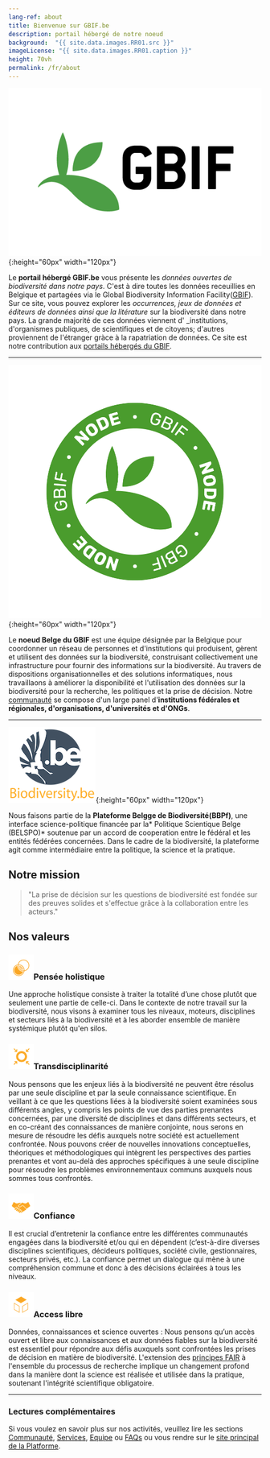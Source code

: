 ```yaml
---
lang-ref: about
title: Bienvenue sur GBIF.be
description: portail hébergé de notre noeud
background:  "{{ site.data.images.RR01.src }}"
imageLicense: "{{ site.data.images.RR01.caption }}"
height: 70vh
permalink: /fr/about
---
```


![GBIF](/assets/images/logos/GBIF-2015.png){:height="60px" width="120px"}

Le **portail hébergé GBIF.be** vous présente les _données ouvertes de biodiversité dans notre pays_. C'est à dire toutes les données receuillies en Belgique et partagées via le Global Biodiversity Information Facility([GBIF](https://www.gbif.org/fr)).
Sur ce site, vous pouvez explorer les _occurrences, jeux de données et éditeurs de données ainsi que la litérature_ sur la biodiversité dans notre pays.
La grande majorité de ces données viennent d' \_institutions, d'organismes publiques, de scientifiques et de citoyens; d'autres proviennent de l'étranger gràce à la rapatriation de données. Ce site est notre contribution aux [portails hébergés du GBIF](https://www.gbif.org/fr/hosted-portals).

---

![Noeud GBIF](/assets/images/logos/node-green.png){:height="60px" width="120px"}

Le **noeud Belge du GBIF** est une équipe désignée par la Belgique pour coordonner un réseau de personnes et d'institutions qui produisent, gèrent et utilisent des données sur la biodiversité, construisant collectivement une infrastructure pour fournir des informations sur la biodiversité. Au travers de dispositions organisationnelles et des solutions informatiques, nous travaillaons à améliorer la disponibilité et l'utilisation des données sur la biodiversité pour la recherche, les politiques et la prise de décision. Notre [communauté](/fr/community) se compose d'un large panel d'**institutions fédérales et régionales, d'organisations, d'universités et d'ONGs**.

---

![BBPf](/assets/images/logos/logoBBPf.png){:height="60px" width="120px"}

Nous faisons partie de la **Plateforme Belgge de Biodiversité(BBPf)**, une interface science-politique financée par la* Politique Scientique Belge (BELSPO)* soutenue par un accord de cooperation entre le fédéral et les entités fédérées concernées. Dans le cadre de la biodiversité, la plateforme agit comme intermédiaire entre la politique, la science et la pratique.

## Notre mission

> "La prise de décision sur les questions de biodiversité est fondée sur des preuves solides et s'effectue grâce à la collaboration entre les acteurs."

## Nos valeurs

### ![Holistic thinking](/assets/images/icons/valueHolistic.png)Pensée holistique

Une approche holistique consiste à traiter la totalité d’une chose plutôt que seulement une partie de celle-ci. Dans le contexte de notre travail sur la biodiversité, nous visons à examiner tous les niveaux, moteurs, disciplines et secteurs liés à la biodiversité et à les aborder ensemble de manière systémique plutôt qu'en silos.

### ![Transdisciplinarity](/assets/images/icons/valueTransdisciplinarity.png)Transdisciplinarité

Nous pensons que les enjeux liés à la biodiversité ne peuvent être résolus par une seule discipline et par la seule connaissance scientifique. En veillant à ce que les questions liées à la biodiversité soient examinées sous différents angles, y compris les points de vue des parties prenantes concernées, par une diversité de disciplines et dans différents secteurs, et en co-créant des connaissances de manière conjointe, nous serons en mesure de résoudre les défis auxquels notre société est actuellement confrontée. Nous pouvons créer de nouvelles innovations conceptuelles, théoriques et méthodologiques qui intègrent les perspectives des parties prenantes et vont au-delà des approches spécifiques à une seule discipline pour résoudre les problèmes environnementaux communs auxquels nous sommes tous confrontés.

### ![Trust](/assets/images/icons/valueTrust.png)Confiance

Il est crucial d’entretenir la confiance entre les différentes communautés engagées dans la biodiversité et/ou qui en dépendent (c’est-à-dire diverses disciplines scientifiques, décideurs politiques, société civile, gestionnaires, secteurs privés, etc.). La confiance permet un dialogue qui mène à une compréhension commune et donc à des décisions éclairées à tous les niveaux.

### ![Open access](/assets/images/icons/valueOpen.png)Access libre

Données, connaissances et science ouvertes : Nous pensons qu’un accès ouvert et libre aux connaissances et aux données fiables sur la biodiversité est essentiel pour répondre aux défis auxquels sont confrontées les prises de décision en matière de biodiversité. L'extension des [principes FAIR](https://www.go-fair.org/fair-principles/) à l'ensemble du processus de recherche implique un changement profond dans la manière dont la science est réalisée et utilisée dans la pratique, soutenant l'intégrité scientifique obligatoire.

---

### Lectures complémentaires

Si vous voulez en savoir plus sur nos activités, veuillez lire les sections [Communauté](/fr/community), [Services](/fr/services), [Equipe](/fr/team) ou [FAQs](/fr/faqs) ou vous rendre sur le [site principal de la Platforme](https://www.biodiversity.be).
